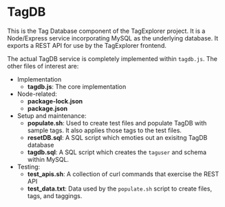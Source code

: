 # TagDB

This is the Tag Database component of the TagExplorer project. It is a Node/Express service incorporating MySQL as the underlying database. It exports a REST API for use by the TagExplorer frontend.

The actual TagDB service is completely implemented within `tagdb.js`. The other files of interest are:

* Implementation
	* **tagdb.js**: The core implementation
* Node-related:
	* **package-lock.json**
	* **package.json**
* Setup and maintenance:
	* **populate.sh**: Used to create test files and populate TagDB with sample tags. It also applies those tags to the test files.
	* **resetDB.sql**: A SQL script which emoties out an exisitng TagDB database
	* **tagdb.sql**: A SQL script which creates the `taguser` and schema within MySQL.
* Testing:
	* **test_apis.sh**: A collection of curl commands that exercise the REST API
	* **test_data.txt**: Data used by the `populate.sh` script to create files, tags, and taggings.
